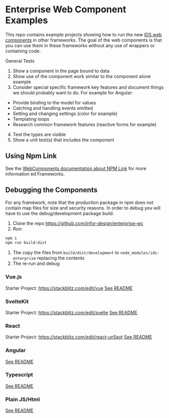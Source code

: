 # Enterprise Web Component Examples

This repo contains example projects showing how to run the new [IDS web components](https://github.com/infor-design/enterprise-wc) in other frameworks. The goal of the web components is that you can use them in these frameworks without any use of wrappers or containing code.

General Tests

1. Show a component in the page bound to data
2. Show use of the component work similar to the component alone example
3. Consider special specific framework key features and document things we should probably want to do. For example for Angular:
  * Provide binding to the model for values
  * Catching and handling events emitted
  * Setting and changing settings (color for example) 
  * Templating loops
  * Research common framework features (reactive forms for example)
4. Test the types are visible
5. Show a unit test(s) that includes the component

## Using Npm Link

See the [WebComponents documentation about NPM Link](https://github.com/infor-design/enterprise-wc/blob/main/doc/PUBLISH.md#publishing-a-test-package-your-local-npm-repo) for more information
ed Frameworks.

## Debugging the Components

For any framework, note that the production package in npm does not contain map files for size and security reasons. In order to debug you will have to use the debug/development package build.

1. Clone the repo https://github.com/infor-design/enterprise-wc
1. Run:

```sh
npm i
npm run build:dist
```

1. The copy the files from `build/dist/development` to `node_modules/ids-enterprise` replacing the contents
1. The re-run and debug

### Vue.js 
Starter Project: https://stackblitz.com/edit/vue
[See README](https://github.com/infor-design/enterprise-wc-examples/blob/main/vue-ids-wc/README.MD)

### SvelteKit
Starter Project: https://stackblitz.com/edit/svelte
[See README](https://github.com/infor-design/enterprise-wc-examples/blob/main/sveltekit-ids-wc/README.md)

### React
Starter Project: https://stackblitz.com/edit/react-un5ayt
[See README](https://github.com/infor-design/enterprise-wc-examples/blob/main/react-ids-wc/README.MD)

### Angular
[See README](https://github.com/infor-design/enterprise-wc-examples/blob/main/angular-ids-wc/README.MD)

### Typescript
[See README](https://github.com/infor-design/enterprise-wc-examples/blob/main/typescript-ids-wc/README.md)

### Plain JS/Html
[See README](https://github.com/infor-design/enterprise-wc-examples/blob/main/plain-html/README.MD)
